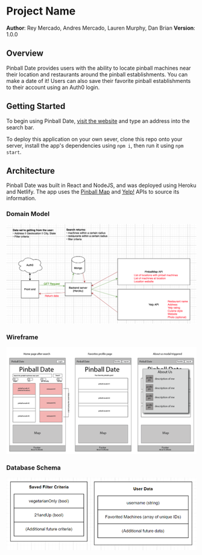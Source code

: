 # Project Name

**Author**: Rey Mercado, Andres Mercado, Lauren Murphy, Dan Brian
**Version**: 1.0.0

## Overview
Pinball Date provides users with the ability to locate pinball machines near their location and restaurants around the pinball establishments. You can make a date of it! Users can also save their favorite pinball establishments to their account using an Auth0 login.

## Getting Started
To begin using Pinball Date, [visit the website](https://pinballdate.netlify.app) and type an address into the search bar.

To deploy this application on your own sever, clone this repo onto your server, install the app's dependencies using `npm i`, then run it using `npm start`.

## Architecture
Pinball Date was built in React and NodeJS, and was deployed using Heroku and Netlify. The app uses the [Pinball Map](https://pinballmap.com/api/v1/docs) and [Yelp!](https://www.yelp.com/developers) APIs to source its information.

### Domain Model
![Domain Model](./domain-model.png)

### Wireframe
![Wireframe](./pinball-date-wireframes-01.png)

### Database Schema
![Database Schema](./database-info.png)

